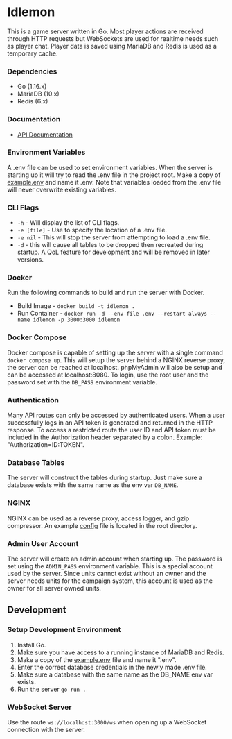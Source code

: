 # Idlemon

This is a game server written in Go. Most player actions are received through HTTP requests but WebSockets are used for realtime needs such as player chat. Player data is saved using MariaDB and Redis is used as a temporary cache.

### Dependencies

-   Go (1.16.x)
-   MariaDB (10.x)
-   Redis (6.x)

### Documentation

-   [API Documentation](https://documenter.getpostman.com/view/12308444/T1LLE7wE)

### Environment Variables

A .env file can be used to set environment variables. When the server is starting up it will try to read the .env file in the project root. Make a copy of [example.env](/example.env) and name it .env. Note that variables loaded from the .env file will never overwrite existing variables.

### CLI Flags

-   `-h` - Will display the list of CLI flags.
-   `-e [file]` - Use to specify the location of a .env file.
-   `-e nil` - This will stop the server from attempting to load a .env file.
-   `-d` - this will cause all tables to be dropped then recreated during startup. A QoL feature for development and will be removed in later versions.

### Docker

Run the following commands to build and run the server with Docker.

-   Build Image - `docker build -t idlemon .`
-   Run Container - `docker run -d --env-file .env --restart always --name idlemon -p 3000:3000 idlemon`

### Docker Compose

Docker compose is capable of setting up the server with a single command `docker compose up`. This will setup the server behind a NGINX reverse proxy, the server can be reached at localhost. phpMyAdmin will also be setup and can be accessed at localhost:8080. To login, use the root user and the password set with the `DB_PASS` environment variable.

### Authentication

Many API routes can only be accessed by authenticated users. When a user successfully logs in an API token is generated and returned in the HTTP response. To access a restricted route the user ID and API token must be included in the Authorization header separated by a colon. Example: "Authorization=ID:TOKEN".

### Database Tables

The server will construct the tables during startup. Just make sure a database exists with the same name as the env var `DB_NAME`.

### NGINX

NGINX can be used as a reverse proxy, access logger, and gzip compressor. An example [config](/nginx.conf) file is located in the root directory.

### Admin User Account

The server will create an admin account when starting up. The password is set using the `ADMIN_PASS` environment variable. This is a special account used by the server. Since units cannot exist without an owner and the server needs units for the campaign system, this account is used as the owner for all server owned units.

## Development

### Setup Development Environment

1. Install Go.
2. Make sure you have access to a running instance of MariaDB and Redis.
3. Make a copy of the [example.env](/example.env) file and name it ".env".
4. Enter the correct database credentials in the newly made .env file.
5. Make sure a database with the same name as the DB_NAME env var exists.
6. Run the server `go run .`

### WebSocket Server

Use the route `ws://localhost:3000/ws` when opening up a WebSocket connection with the server.
